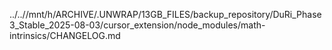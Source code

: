../..//mnt/h/ARCHIVE/.UNWRAP/13GB_FILES/backup_repository/DuRi_Phase3_Stable_2025-08-03/cursor_extension/node_modules/math-intrinsics/CHANGELOG.md